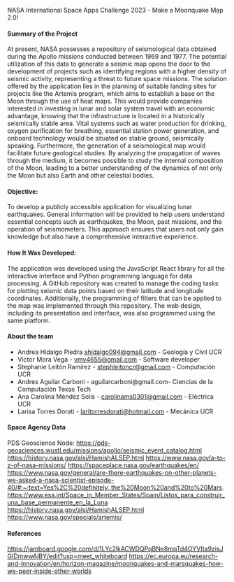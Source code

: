NASA International Space Apps Challenge 2023 - Make a Moonquake Map 2.0!

#### Summary of the Project
At present, NASA possesses a repository of seismological data obtained during the Apollo missions conducted between 1969 and 1977. The potential utilization of this data to generate a seismic map opens the door to the development of projects such as identifying regions with a higher density of seismic activity, representing a threat to future space missions. The solution offered by the application lies in the planning of suitable landing sites for projects like the Artemis program, which aims to establish a base on the Moon through the use of heat maps. This would provide companies interested in investing in lunar and solar system travel with an economic advantage, knowing that the infrastructure is located in a historically seismically stable area. Vital systems such as water production for drinking, oxygen purification for breathing, essential station power generation, and onboard technology would be situated on stable ground, seismically speaking. Furthermore, the generation of a seismological map would facilitate future geological studies. By analyzing the propagation of waves through the medium, it becomes possible to study the internal composition of the Moon, leading to a better understanding of the dynamics of not only the Moon but also Earth and other celestial bodies.
#### Objective:
To develop a publicly accessible application for visualizing lunar earthquakes. General information will be provided to help users understand essential concepts such as earthquakes, the Moon, past missions, and the operation of seismometers. This approach ensures that users not only gain knowledge but also have a comprehensive interactive experience.

#### How It Was Developed:
The application was developed using the JavaScript React library for all the interactive interface and Python programming language for data processing. A GitHub repository was created to manage the coding tasks for plotting seismic data points based on their latitude and longitude coordinates. Additionally, the programming of filters that can be applied to the map was implemented through this repository. The web design, including its presentation and interface, was also programmed using the same platform.


#### About the team
+ Andrea Hidalgo Piedra  ahidalgo094@gmail.com - Geología y Cívil UCR
+ Víctor Mora Vega - vmv4655@gmail.com  - Software developer
+ Stephanie Leitón Ramírez - stephleitoncr@gmail.com  - Computación UCR
+ Andres Aguilar Carboni - aguilarcarboni@gmail.com- Ciencias de la Computación Texas Tech
+ Ana Carolina Méndez Solís - carolinams0301@gmail.com - Eléctrica UCR
+ Larisa Torres Dorati - laritorresdorati@hotmail.com - Mecánica UCR


#### Space Agency Data
PDS Geoscience Node: https://pds-geosciences.wustl.edu/missions/apollo/seismic_event_catalog.html
https://history.nasa.gov/alsj/HamishALSEP.html 
https://www.nasa.gov/a-to-z-of-nasa-missions/ 
https://spaceplace.nasa.gov/earthquakes/en/ https://www.nasa.gov/general/are-there-earthquakes-on-other-planets-we-asked-a-nasa-scientist-episode-40/#:~:text=Yes%2C%20definitely.,the%20Moon%20and%20to%20Mars.
https://www.esa.int/Space_in_Member_States/Spain/Listos_para_construir_una_base_permanente_en_la_Luna
https://history.nasa.gov/alsj/HamishALSEP.html 
https://www.nasa.gov/specials/artemis/

#### References
https://jamboard.google.com/d/1LYc2lkACWDQPqBNe8mqTd4OYVIta9zisJGIDmwwAjBY/edit?usp=meet_whiteboard
https://ec.europa.eu/research-and-innovation/en/horizon-magazine/moonquakes-and-marsquakes-how-we-peer-inside-other-worlds
